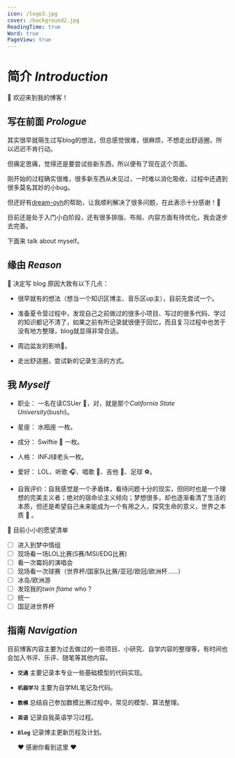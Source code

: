 ```yaml
---
icon: /logo3.jpg
cover: /background2.jpg
ReadingTime: true
Word: true
PageView: true
---
```


# 简介    *Introduction*

:wave: 欢迎来到我的博客！

## 写在前面   *Prologue*

其实很早就萌生过写blog的想法，但总感觉很难，很麻烦，不想走出舒适圈，所以迟迟不肯行动。

但痛定思痛，觉得还是要尝试些新东西，所以便有了现在这个页面。

刚开始的过程确实很难，很多新东西从未见过，一时难以消化吸收，过程中还遇到很多莫名其妙的小bug。

但还好有[dream-oyh](https://dream-oyh.pages.dev/)的帮助，让我顺利解决了很多问题，在此表示十分感谢！:sparkling_heart:

目前还是处于入门小白阶段，还有很多排版、布局、内容方面有待优化，我会逐步去完善。

下面来 talk about myself。

## 缘由   *Reason*

:open_hands: 决定写 blog 原因大致有以下几点：

  - 很早就有的想法（想当一个知识区博主、音乐区up主），目前先尝试一个。

  - 准备夏令营过程中，发现自己之前做过的很多小项目、写过的很多代码、学过的知识都记不清了，如果之前有所记录就很便于回忆，而且复习过程中也苦于没有地方整理，blog就显得非常合适。

  - 周边盆友的影响:two_men_holding_hands:。

  - 走出舒适圈，尝试新的记录生活的方式。

## 我   *Myself*

  - 职业： 一名在读CSUer :school:，对，就是那个*California State University*(bushi)。  

  - 星座： 水瓶座 <HopeIcon icon = 'shuipingzuo'/> 一枚。

  - 成分： Swiftie :strawberry: 一枚。  
  
  - 人格： INFJ绿老头一枚。

  - 爱好： LOL、听歌 :headphones:、唱歌 :microphone:、吉他 :guitar:、足球 :soccer:。

  - 自我评价：自我感觉是一个矛盾体，看待问题十分的现实，但同时也是一个理想的完美主义者；绝对的宿命论主义倾向；梦想很多，却也逐渐看清了生活的本质，但还是希望自己未来能成为一个有用之人，探究生命的意义，世界之本质 :thought_balloon: 。

  :pencil: 目前小小的愿望清单
  - [ ] 进入到梦中情组
  - [ ] 现场看一场LOL比赛(S赛/MSI/EDG比赛)
  - [ ] 看一次霉妈的演唱会
  - [ ] 现场看一次球赛（世界杯/国家队比赛/亚冠/欧冠/欧洲杯......）
  - [ ] 冰岛/欧洲游
  - [ ] 发现我的*twin flame* who？
  - [ ] 统一
  - [ ] 国足进世界杯

## 指南   *Navigation*

目前博客内容主要为过去做过的一些项目、小研究、自学内容的整理等，有时间也会加入书评、乐评、随笔等其他内容。
- **`交通`** 主要记录本专业一些基础模型的代码实现。
- **`机器学习`** 主要为自学ML笔记及代码。
- **`数模`** 总结自己参加数模比赛过程中，常见的模型、算法整理。
- **`英语`** 记录自我英语学习过程。
- **`Blog`** 记录博主更新历程及计划。


  :heart: 感谢你看到这里 :heart:










    



    








    
